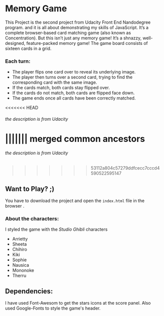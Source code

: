 # Memory Game

This Project is the second project from Udacity Front End Nandodegree program.
and it is all about demonstrating my skills of JavaScript. 
It’s a complete browser-based card matching game (also known as Concentration). But this isn’t just any memory game! It’s a shnazzy, well-designed, feature-packed memory game!
The game board consists of sixteen cards in a grid.

### Each turn:

* The player flips one card over to reveal its underlying image.
* The player then turns over a second card, trying to find the corresponding card with the same image.
* If the cards match, both cards stay flipped over.
* If the cards do not match, both cards are flipped face down.
* The game ends once all cards have been correctly matched.

<<<<<<< HEAD

###### the description is from Udacity


||||||| merged common ancestors
=======
###### the description is from Udacity

>>>>>>> 53112a804c57279ddfcecc7cccd4590522595147
## Want to Play? ;)

You have to download the project and open the `index.html` file in the browser .

### About the characters:

I styled the game with the _Studio Ghibli_ characters
* Arrietty 
* Sheeta
* Chihiro
* Kiki
* Sophie
* Nausica
* Mononoke
* Therru

## Dependencies:
I have used Font-Awesom to get the stars icons at the score panel. 
Also used Google-Fonts to style the game's header.